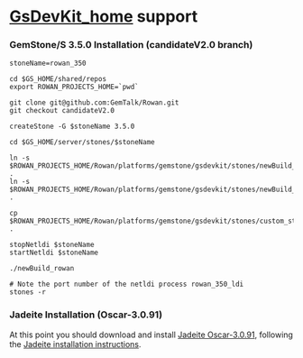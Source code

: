 # [GsDevKit_home](https://github.com/GsDevKit/GsDevKit_home#open-source-development-kit-for-gemstones-64-bit-) support 

### GemStone/S 3.5.0 Installation (candidateV2.0 branch)
```
stoneName=rowan_350

cd $GS_HOME/shared/repos
export ROWAN_PROJECTS_HOME=`pwd`

git clone git@github.com:GemTalk/Rowan.git
git checkout candidateV2.0

createStone -G $stoneName 3.5.0

cd $GS_HOME/server/stones/$stoneName

ln -s $ROWAN_PROJECTS_HOME/Rowan/platforms/gemstone/gsdevkit/stones/newBuild_rowan .
ln -s $ROWAN_PROJECTS_HOME/Rowan/platforms/gemstone/gsdevkit/stones/newBuild_test_rowan .

cp $ROWAN_PROJECTS_HOME/Rowan/platforms/gemstone/gsdevkit/stones/custom_stone.env .

stopNetldi $stoneName
startNetldi $stoneName

./newBuild_rowan

# Note the port number of the netldi process rowan_350_ldi
stones -r
```
### Jadeite Installation (Oscar-3.0.91)
At this point you should download and install [Jadeite Oscar-3.0.91](https://github.com/GemTalk/Jadeite/releases/tag/Oscar-3.0.91), following the [Jadeite installation instructions](https://github.com/GemTalk/Jadeite#runtime-installation).
